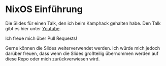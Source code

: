 # NixOS Einführung

Die Slides für einen Talk, den ich beim Kamphack gehalten habe. Den Talk gibt es hier unter [Youtube](https://www.youtube.com/watch?v=rUjMNM3lSZo).

Ich freue mich über Pull Requests!

Gerne können die Slides weiterverwendet werden. Ich würde mich jedoch darüber
freuen, dass wenn die Slides großteilig übernommen werden auf diese Repo oder
mich zurückverwiesen wird.
